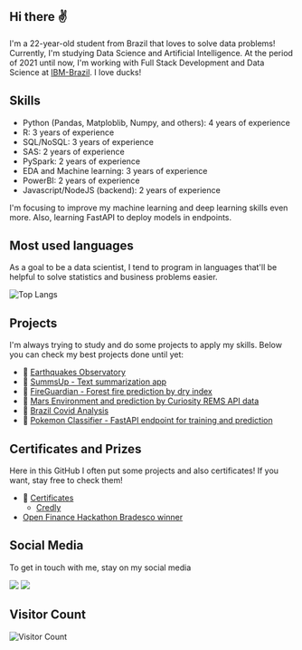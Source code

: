 ## Hi there ✌
I'm a 22-year-old student from Brazil that loves to solve data problems! Currently, I'm studying Data Science and Artificial Intelligence. At the period of 2021 until now, I'm working with Full Stack Development and Data Science at [IBM-Brazil](https://www.ibm.com/br-pt). I love ducks!  

## Skills
- Python (Pandas, Matploblib, Numpy, and others): 4 years of experience
- R: 3 years of experience
- SQL/NoSQL: 3 years of experience
- SAS: 2 years of experience
- PySpark: 2 years of experience
- EDA and Machine learning: 3 years of experience
- PowerBI: 2 years of experience
- Javascript/NodeJS (backend): 2 years of experience

I'm focusing to improve my machine learning and deep learning skills even more. Also, learning FastAPI to deploy models in endpoints.


## Most used languages
As a goal to be a data scientist, I tend to program in languages that'll be helpful to solve statistics and business problems easier.

![Top Langs](https://github-readme-stats.vercel.app/api/top-langs/?username=victoresende19&layout=compact&theme=dracula&title_color=White)


## Projects 
I'm always trying to study and do some projects to apply my skills. Below you can check my best projects done until yet:
- 🧱 [Earthquakes Observatory](https://github.com/victoresende19/earthquakes)
- 🧱 [SummsUp - Text summarization app](https://github.com/victoresende19/SummsUp)
- 🧱 [FireGuardian - Forest fire prediction by dry index](https://github.com/victoresende19/DryForestFire)
- 🧱 [Mars Environment and prediction by Curiosity REMS API data](https://github.com/victoresende19/Mars_Curiosity)
- 🧱 [Brazil Covid Analysis](https://github.com/victoresende19/Brazil_covid_analysis)
- 🧱 [Pokemon Classifier - FastAPI endpoint for training and prediction](https://github.com/victoresende19/PokemonClusterClassifier)


## Certificates and Prizes 
Here in this GitHub I often put some projects and also certificates! If you want, stay free to check them! 
- 📂 [Certificates](https://github.com/victoresende19/Certificates)
  - [Credly](https://www.credly.com/users/victor-resende.72ace601/badges)
- [Open Finance Hackathon Bradesco winner](https://bradescohackcup.com.br/index.html)


## Social Media
To get in touch with me, stay on my social media

<a href="https://www.linkedin.com/in/victor-resende-508b75196/" target="_blank"><img src="https://img.shields.io/badge/-LinkedIn-%230077B5?style=for-the-badge&logo=linkedin&logoColor=white" target="_blank"></a>  <a href = "https://open.spotify.com/user/victorresende?si=BAsJ2nxXSxOjjRn8c3uUZw"><img src="https://img.shields.io/badge/-Spotify-%23333?style=for-the-badge&logo=spotify&logoColor=green" target="_blank"></a>

## Visitor Count
![Visitor Count](https://profile-counter.glitch.me/{victoresende19}/count.svg)
